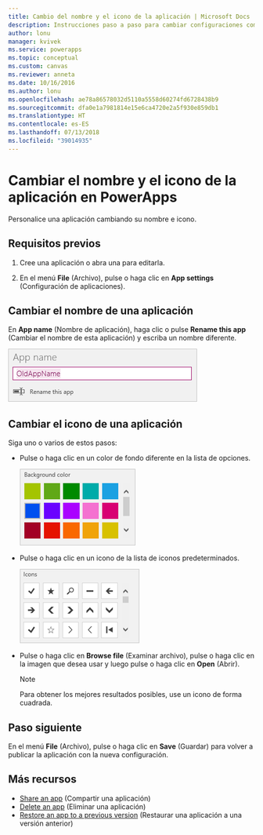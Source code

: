 ```yaml
---
title: Cambio del nombre y el icono de la aplicación | Microsoft Docs
description: Instrucciones paso a paso para cambiar configuraciones como el nombre y el icono de la aplicación
author: lonu
manager: kvivek
ms.service: powerapps
ms.topic: conceptual
ms.custom: canvas
ms.reviewer: anneta
ms.date: 10/16/2016
ms.author: lonu
ms.openlocfilehash: ae78a86578032d5110a5558d60274fd6728438b9
ms.sourcegitcommit: dfa0e1a7981814e15e6ca4720e2a5f930e859db1
ms.translationtype: HT
ms.contentlocale: es-ES
ms.lasthandoff: 07/13/2018
ms.locfileid: "39014935"
---
```

# <a name="change-app-name-and-icon-in-powerapps"></a>Cambiar el nombre y el icono de la aplicación en PowerApps
Personalice una aplicación cambiando su nombre e icono.

## <a name="prerequisites"></a>Requisitos previos
1. Cree una aplicación o abra una para editarla.

2. En el menú **File** (Archivo), pulse o haga clic en **App settings** (Configuración de aplicaciones).

## <a name="rename-an-app"></a>Cambiar el nombre de una aplicación
En **App name** (Nombre de aplicación), haga clic o pulse **Rename this app** (Cambiar el nombre de esta aplicación) y escriba un nombre diferente.

![Cerrar una aplicación](./media/set-name-tile/rename-app.png)

## <a name="change-an-app-tile"></a>Cambiar el icono de una aplicación
Siga uno o varios de estos pasos:

* Pulse o haga clic en un color de fondo diferente en la lista de opciones.

    ![Seleccionar un color de icono](./media/set-name-tile/tile-colors.png)

* Pulse o haga clic en un icono de la lista de iconos predeterminados.

    ![Seleccionar un icono](./media/set-name-tile/tile-icons.png)

* Pulse o haga clic en **Browse file** (Examinar archivo), pulse o haga clic en la imagen que desea usar y luego pulse o haga clic en **Open** (Abrir).

    > [!NOTE]
  > Para obtener los mejores resultados posibles, use un icono de forma cuadrada.

## <a name="next-step"></a>Paso siguiente
En el menú **File** (Archivo), pulse o haga clic en **Save** (Guardar) para volver a publicar la aplicación con la nueva configuración.

## <a name="more-resources"></a>Más recursos
* [Share an app](share-app.md) (Compartir una aplicación)
* [Delete an app](delete-app.md) (Eliminar una aplicación)
* [Restore an app to a previous version](restore-an-app.md) (Restaurar una aplicación a una versión anterior)
